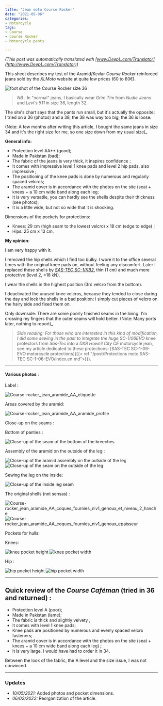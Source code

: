 ```yaml
---
title: "Jean moto Course Rocker"
date: "2021-05-06"
categories:
- Motorcycle
tags: 
- Course
- Course Rocker
- Motorcycle pants

---
```


_(This post was automatically translated with [www.DeepL.com/Translator](http://www.DeepL.com/Translator))_

This sheet describes my test of the Aramid/Kevlar _Course Rocker_ reinforced jeans sold by the _XLMoto_ website at quite low prices (60 to 80€).

<!--more-->

![foot shot of the Course Rocker size 36](Course-rocker_jean_aramide_AA.jpg)

> _NB :_ In "normal" jeans, I basically wear _Grim Tim_ from _Nudie Jeans_ and _Levi's 511_ in size 36, length 32.


The site's chart says that the pants run small, but it's actually the opposite:  
I tried on a 36 (photos) and a 38, the 38 was way too big, the 36 is loose.

(Note: A few months after writing this article, I bought the same jeans in size 34 and it's the right size for me, so one size down from my usual size)_

**General info:**

- Protection level AA** (good);
- Made in Pakistan (bad);
- The fabric of the jeans is very thick, it inspires confidence ;
- It comes with impressive level 1 knee pads and level 2 hip pads, also impressive ;
- The positioning of the knee pads is done by numerous and regularly spaced velcros;
- The aramid cover is in accordance with the photos on the site (seat + knees + a 10 cm wide band along each leg;
- It is very versatile, you can hardly see the shells despite their thickness (see photos);
- It is a little wide, but not so wide that it is shocking.

Dimensions of the pockets for protections:

- Knees: 29 cm (high seam to the lowest velcro) x 18 cm (edge to edge) ;
- Hips: 25 cm x 13 cm.


**My opinion:**

I am very happy with it.

I removed the hip shells which I find too bulky.
I wore it to the office several times with the original knee pads on, without feeling any discomfort. 
Later I replaced these shells by [_SAS-TEC SC-1/KB2_](https://www.sas-tec.de/en/products/sc-1-kb2-new/), thin (1 cm) and much more protective (level 2, <18 kN).

I wear the shells in the highest position (3rd velcro from the bottom).

I deactivated the unused knee velcros, because they tended to close during the day and lock the shells in a bad position: I simply cut pieces of velcro on the hairy side and fixed them on.

Only downside: There are some poorly finished seams in the lining. I'm crossing my fingers that the outer seams will hold better. (Note: Many ports later, nothing to report)_

> _Side reading: For those who are interested in this kind of modification, I did some sewing in the past to integrate the huge SC-1/06EVO_ knee protectors from _Sas-Tec_ into a _DXR Howell City CE_ motorcycle jean, see my article dedicated to these protections: [SAS-TEC SC-1-06-EVO motorcycle protections]({{< ref "/post/Protections moto SAS-TEC SC-1-06-EVO/index.en.md">}}).



---
#### Various photos :

Label :

![Course-rocker_jean_aramide_AA_etiquette](Course-rocker_jean_aramide_AA_etiquette.jpg)

Areas covered by the aramid:

![Course-rocker_jean_aramide_AA_aramide_profile](Course-rocker_jean_aramide_AA_aramide_profil.jpg)


Close-up on the seams :

Bottom of panties :

![Close-up of the seam of the bottom of the breeches](Course-rocker_jean_aramide_AA_aramide_fond_de_culotte.jpg)

Assembly of the aramid on the outside of the leg :

![Close-up of the aramid assembly on the outside of the leg](Course-rocker_jean_aramide_AA_aramide_jambe_assemblage_aramide.jpg)
![Close-up of the seam on the outside of the leg](Course-rocker_jean_aramide_AA_aramide_jambe_cote_exterieur.jpg)

Sewing the leg on the inside:

![Close-up of the inside leg seam](Course-rocker_jean_aramide_AA_aramide_jambe_cote_interieur.jpg)

The original shells (not sensas) :

![Course-rocker_jean_aramide_AA_coques_fournies_niv1_genoux_et_niveau_2_hanche](Course-rocker_jean_aramide_AA_coques_fournies_niv1_genoux_et_niveau_2_hanche.jpg)
![Course-rocker_jean_aramide_AA_coques_fournies_niv1_genoux_epaisseur](Course-rocker_jean_aramide_AA_coques_fournies_niv1_genoux_epaisseur.jpg)


Pockets for hulls:

Knees:

![knee pocket height](Course-rocker_jean_aramide_AA_aramide_poche_genou_dimensions_hauteur.jpg)
![knee pocket width](Course-rocker_jean_aramide_AA_aramide_poche_genou_dimensions_largeur.jpg)

Hip :

![hip pocket height](Course-rocker_jean_aramide_AA_aramide_poche_hanche_dimensions_hauteur.jpg)
![hip pocket width](Course-rocker_jean_aramide_AA_aramide_poche_hanche_dimensions_largeur.jpg)


---

Quick review of the _Course Caféman_ (tried in 36 and returned) :
------------------------------------------------

- Protection level A (poor);
- Made in Pakistan (lame);
- The fabric is thick and slightly velvety ;
- It comes with level 1 knee pads;
- Knee pads are positioned by numerous and evenly spaced velcro fasteners;
- The aramid cover is in accordance with the photos on the site (seat + knees + a 10 cm wide band along each leg) ;
- It is very large, I would have had to order it in 34.

Between the look of the fabric, the A level and the size issue, I was not convinced.


---

### Updates

- *10/05/2021:* Added photos and pocket dimensions.
- *06/02/2022:* Reorganization of the article.